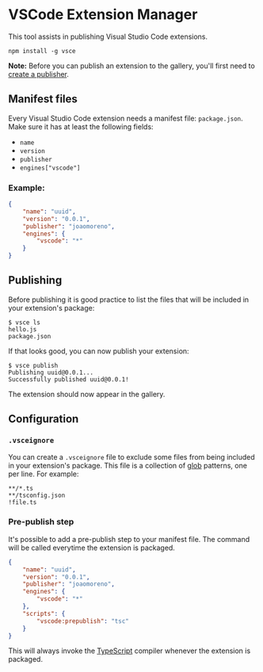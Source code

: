 # VSCode Extension Manager

This tool assists in publishing Visual Studio Code extensions.

```
npm install -g vsce
```

**Note:** Before you can publish an extension to the gallery, you'll first need
to [create a publisher](docs/pat.md).

## Manifest files

Every Visual Studio Code extension needs a manifest file: `package.json`.
Make sure it has at least the following fields:

* `name`
* `version`
* `publisher`
* `engines["vscode"]`

### Example:

```json
{
	"name": "uuid",
	"version": "0.0.1",
	"publisher": "joaomoreno",
	"engines": {
		"vscode": "*"
	}
}
```

## Publishing

Before publishing it is good practice to list the files that will be included
in your extension's package:

```
$ vsce ls
hello.js
package.json
```

If that looks good, you can now publish your extension:

```
$ vsce publish
Publishing uuid@0.0.1...
Successfully published uuid@0.0.1!
```

The extension should now appear in the gallery.

## Configuration

### `.vsceignore`

You can create a `.vsceignore` file to exclude some files from being included
in your extension's package. This file is a collection of
[glob](https://github.com/isaacs/minimatch) patterns, one per line.
For example:

```
**/*.ts
**/tsconfig.json
!file.ts
```

### Pre-publish step

It's possible to add a pre-publish step to your manifest file. The command
will be called everytime the extension is packaged.

```json
{
	"name": "uuid",
	"version": "0.0.1",
	"publisher": "joaomoreno",
	"engines": {
		"vscode": "*"
	},
	"scripts": {
		"vscode:prepublish": "tsc"
	}
}
```

This will always invoke the [TypeScript](http://www.typescriptlang.org/)
compiler whenever the extension is packaged.
